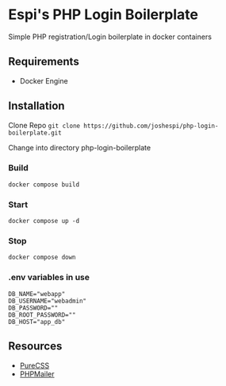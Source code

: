 # Espi's PHP Login Boilerplate
Simple PHP registration/Login boilerplate in docker containers

## Requirements
- Docker Engine
## Installation
Clone Repo ```git clone https://github.com/joshespi/php-login-boilerplate.git```

Change into directory php-login-boilerplate

### Build
```docker compose build```
### Start
```docker compose up -d```

### Stop
```docker compose down```

### .env variables in use
```
DB_NAME="webapp"
DB_USERNAME="webadmin"   
DB_PASSWORD=""
DB_ROOT_PASSWORD=""
DB_HOST="app_db"
```
## Resources
- [PureCSS](https://purecss.io/)
- [PHPMailer](https://github.com/PHPMailer/PHPMailer)